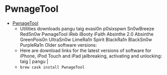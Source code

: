 # PwnageTool
- [PwnageTool](https://iphoneroot.com/utilities/#PwnageTool)
  -  Utilities downloads pangu taig evasi0n p0sixspwn Sn0wBreeze RedSn0w PwnageTool iReb iBooty iFaith Absinthe 2.0 Absinthe GreenPois0n UltraSn0w LimeRa1n Spirit BlackRa1n BlackSn0w PurpleRa1n  Older software versions:
  - Here are download links for the latest versions of software for iPhone, iPod Touch and iPad jailbreaking, activating and unlocking: taig | pangu |
  - `brew cask install PwnageTool`
